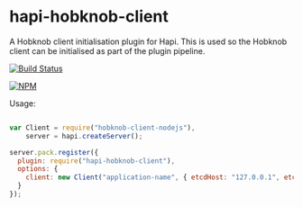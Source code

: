 hapi-hobknob-client
===================

A Hobknob client initialisation plugin for Hapi. This is used so the Hobknob client can be initialised as part of the plugin pipeline. 

[![Build Status](https://travis-ci.org/opentable/hapi-hobknob-client.svg)](https://travis-ci.org/opentable/hapi-hobknob-client)

[![NPM](https://nodei.co/npm/hapi-hobknob-client.png)](https://nodei.co/npm/hapi-hobknob-client)

Usage:

```javascript

var Client = require("hobknob-client-nodejs"), 
    server = hapi.createServer();

server.pack.register({
  plugin: require("hapi-hobknob-client"),
  options: {
    client: new Client("application-name", { etcdHost: "127.0.0.1", etcdPort: 4001 }),
  }
});

```
